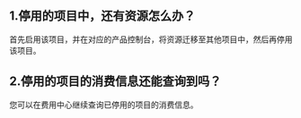 ## 1.停用的项目中，还有资源怎么办？
首先启用该项目，并在对应的产品控制台，将资源迁移至其他项目中，然后再停用该项目。

## 2.停用的项目的消费信息还能查询到吗？
您可以在费用中心继续查询已停用的项目的消费信息。